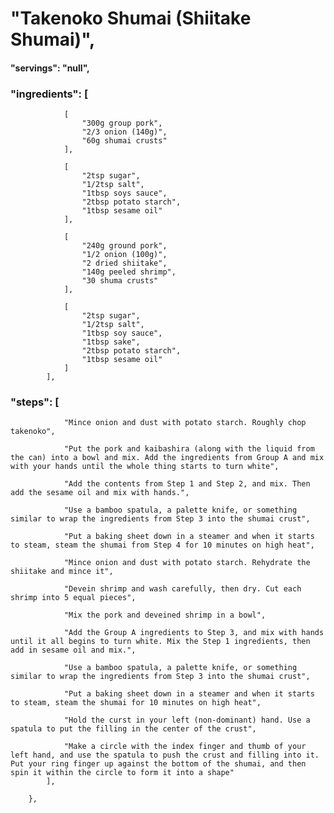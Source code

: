 # "Takenoko Shumai (Shiitake Shumai)",
#### "servings": "null",
### "ingredients": [
                [
                    "300g group pork",
                    "2/3 onion (140g)",
                    "60g shumai crusts"
                ],

                [
                    "2tsp sugar",
                    "1/2tsp salt",
                    "1tbsp soys sauce",
                    "2tbsp potato starch",
                    "1tbsp sesame oil"
                ],

                [
                    "240g ground pork",
                    "1/2 onion (100g)",
                    "2 dried shiitake",
                    "140g peeled shrimp",
                    "30 shuma crusts"
                ],

                [
                    "2tsp sugar",
                    "1/2tsp salt",
                    "1tbsp soy sauce",
                    "1tbsp sake",
                    "2tbsp potato starch",
                    "1tbsp sesame oil"
                ]
            ],

### "steps": [
                "Mince onion and dust with potato starch. Roughly chop takenoko",

                "Put the pork and kaibashira (along with the liquid from the can) into a bowl and mix. Add the ingredients from Group A and mix with your hands until the whole thing starts to turn white",

                "Add the contents from Step 1 and Step 2, and mix. Then add the sesame oil and mix with hands.",

                "Use a bamboo spatula, a palette knife, or something similar to wrap the ingredients from Step 3 into the shumai crust",

                "Put a baking sheet down in a steamer and when it starts to steam, steam the shumai from Step 4 for 10 minutes on high heat",

                "Mince onion and dust with potato starch. Rehydrate the shiitake and mince it",

                "Devein shrimp and wash carefully, then dry. Cut each shrimp into 5 equal pieces",

                "Mix the pork and deveined shrimp in a bowl",

                "Add the Group A ingredients to Step 3, and mix with hands until it all begins to turn white. Mix the Step 1 ingredients, then add in sesame oil and mix.",

                "Use a bamboo spatula, a palette knife, or something similar to wrap the ingredients from Step 3 into the shumai crust",

                "Put a baking sheet down in a steamer and when it starts to steam, steam the shumai for 10 minutes on high heat",

                "Hold the curst in your left (non-dominant) hand. Use a spatula to put the filling in the center of the crust",

                "Make a circle with the index finger and thumb of your left hand, and use the spatula to push the crust and filling into it. Put your ring finger up against the bottom of the shumai, and then spin it within the circle to form it into a shape"
            ],

        },